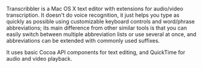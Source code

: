 
Transcribbler is a Mac OS X text editor with extensions for audio/video transcription.  It doesn't do
voice recognition, it just helps you type as quickly as possible using customizable keyboard controls and
word/phrase abbreviations; its main difference from other similar tools is that you can easily switch
between multiple abbreviation lists or use several at once, and abbreviations can be extended with
commonly used suffixes.

It uses basic Cocoa API components for text editing, and QuickTime for audio and video playback.
